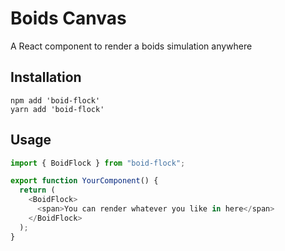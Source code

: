 # Boids Canvas

A React component to render a boids simulation anywhere

## Installation

```shell
npm add 'boid-flock'
yarn add 'boid-flock'
```

## Usage

```ts
import { BoidFlock } from "boid-flock";

export function YourComponent() {
  return (
    <BoidFlock>
      <span>You can render whatever you like in here</span>
    </BoidFlock>
  );
}
```
